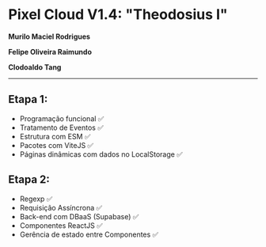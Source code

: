 # Pixel Cloud V1.4: "Theodosius I"

**Murilo Maciel Rodrigues**  

**Felipe Oliveira Raimundo**  

**Clodoaldo Tang**

---

## **Etapa 1:**
- Programação funcional ✅
- Tratamento de Eventos ✅
- Estrutura com ESM ✅
- Pacotes com ViteJS ✅
- Páginas dinâmicas com dados no LocalStorage ✅

## **Etapa 2:**
- Regexp ✅
- Requisição Assíncrona ✅
- Back-end com DBaaS (Supabase) ✅
- Componentes ReactJS ✅
- Gerência de estado entre Componentes ✅